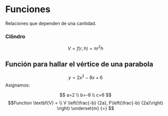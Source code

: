 # Funciones
Relaciones que dependen de una cantidad. 
### Cilindro
$$ V = f(r, h) = \pi r^2h$$

## Función para hallar el vértice de una parabola
$$y = 2x^2-8x+6$$
Asignamos:

$$
a=2 \\ b=-8 \\ c=6
$$
$$Function  \textbf{V} = \\
V \left(\frac{-b} {2a}, F\left(\frac{-b} {2a}\right) \right) \underset{m} {=} 
$$


<!--stackedit_data:
eyJoaXN0b3J5IjpbLTQwNTA0Mjc0NiwtMTc2MzAyMzI4Niw2Mj
gwMjc3NDksMTgzOTQ1MTQ3OSwtMTY2OTExMTMzOCwxMTEzNDY0
MjMyLDU1MzIzMTg2NiwxMjc3MjYyNTY4XX0=
-->